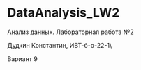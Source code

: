# DataAnalysis_LW2
Анализ данных. Лабораторная работа №2

Дудкин Константин, ИВТ-б-о-22-1\

Вариант 9
